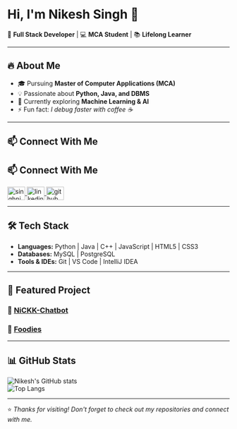 # Hi, I'm Nikesh Singh 👋  

🚀 **Full Stack Developer** | 💻 **MCA Student** | 📚 **Lifelong Learner**  

---

## 🔥 About Me  
- 🎓 Pursuing **Master of Computer Applications (MCA)**  
- 💡 Passionate about **Python, Java, and DBMS**  
- 🌱 Currently exploring **Machine Learning & AI**  
- ⚡ Fun fact: *I debug faster with coffee ☕*  

---
## 📫 Connect With Me  
## 📫 Connect With Me  

<a href="mailto:singhnikesh020@gmail.com" target="blank">
  <img align="center" src="https://cdn.jsdelivr.net/gh/devicons/devicon/icons/google/google-original.svg" alt="singhnikesh020@gmail.com" height="30" width="40" />
</a>
<a href="https://www.linkedin.com/in/singh-nikesh/" target="blank">
  <img align="center" src="https://raw.githubusercontent.com/rahuldkjain/github-profile-readme-generator/master/src/images/icons/Social/linked-in-alt.svg" alt="linkedin.com/in/singh-nikesh/" height="30" width="40" />
</a>
<a href="https://github.com/singh-nikesh" target="blank">
  <img align="center" src="https://raw.githubusercontent.com/rahuldkjain/github-profile-readme-generator/master/src/images/icons/Social/github.svg" alt="github.com/singh-nikesh" height="30" width="40" />
</a>



---

## 🛠 Tech Stack  
- **Languages:** Python | Java | C++ | JavaScript | HTML5 | CSS3  
- **Databases:** MySQL | PostgreSQL  
- **Tools & IDEs:** Git | VS Code | IntelliJ IDEA  

---

## 📌 Featured Project  
### 🤖 [NiCKK-Chatbot](https://github.com/singh-nikesh/NiCKK-Chatbot)
### 🍔 [Foodies](https://github.com/singh-nikesh/Foodies)

---

## 📊 GitHub Stats  
![Nikesh's GitHub stats](https://github-readme-stats.vercel.app/api?username=your-github&show_icons=true&theme=tokyonight)  
![Top Langs](https://github-readme-stats.vercel.app/api/top-langs/?username=your-github&layout=compact&theme=tokyonight)  

---

⭐ *Thanks for visiting! Don't forget to check out my repositories and connect with me.*  
